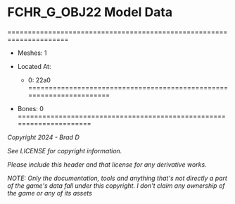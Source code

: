 # FCHR_G_OBJ22 Model Data
=====================================================================

* Meshes: 1

* Located At:

  * 0: 22a0
=====================================================================

* Bones: 0
=====================================================================

*Copyright 2024 - Brad D*

*See LICENSE for copyright information.*

*Please include this header and that license for any derivative works.*

*NOTE: Only the documentation, tools and anything that's not directly a part of the game's data fall under this copyright. I don't claim any ownership of the game or any of its assets*
